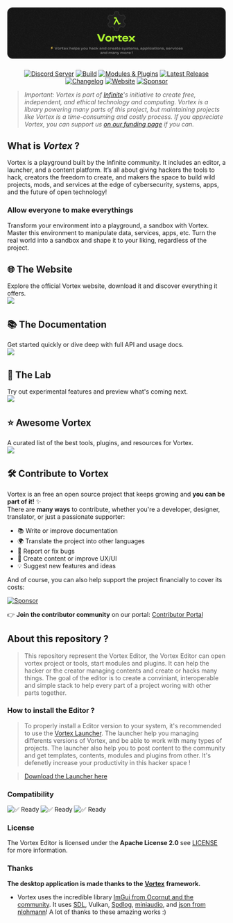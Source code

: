 

<a href="https://infinite.si">
  <h1 align="center">
    <picture>
      <source media="(prefers-color-scheme: dark)" srcset="./.github/imgs/main.png">
      <img src="./.github/imgs/main.png">
    </picture>
  </h1>
</a>

<div align="center">
  <a title="Discord Server" href="https://discord.gg/H2wptkecUg"><img alt="Discord Server" src="https://img.shields.io/discord/1095333825762046194?label=Discord&logo=Discord&logoColor=fff&style=for-the-badge"></a>
  <a title="'Build' workflow Status" href="https://img.shields.io/github/actions/workflow/status/infiniteHQ/Vortex/build.yml"><img alt="Build" src="https://img.shields.io/github/actions/workflow/status/infiniteHQ/Vortex/build.yml?longCache=true&style=for-the-badge&label=Build&logoColor=fff&logo=GitHub%20Actions&branch=main"></a>
  <a title="Modules & Plugins" href="#"><img alt="Modules & Plugins" src="https://img.shields.io/badge/Modules-Supported-brightgreen?logo=stackedit&logoColor=%23FFFFFF&style=for-the-badge"></a>
  <a title="Latest Release" href="https://github.com/infiniteHQ/Vortex/releases/latest"><img alt="Latest Release" src="https://img.shields.io/github/v/release/infiniteHQ/Vortex?style=for-the-badge&label=Release&logo=github"></a>
  <a title="Changelog" href="https://github.com/infiniteHQ/Vortex/blob/main/CHANGELOG.md"><img alt="Changelog" src="https://img.shields.io/badge/Changelog-View-blue?style=for-the-badge&logo=readme&logoColor=white"></a>
  <a title="Website" href="https://vortex.infinite.si/"><img alt="Website" src="https://img.shields.io/badge/Website-Visit-blueviolet?style=for-the-badge&logo=firefox-browser&logoColor=white"></a>
  <a title="Sponsor" href="https://fund.infinite.si/"><img alt="Sponsor" src="https://img.shields.io/badge/Sponsor-Infinite%20Fund-FF5999?style=for-the-badge&logo=githubsponsors&logoColor=white"></a>
</div>


> *Important: Vortex is part of [Infinite](https://infinite.si/)'s initiative to create free, independent, and ethical technology and computing. Vortex is a library powering many parts of this project, but maintaining projects like Vortex is a time-consuming and costly process. If you appreciate Vortex, you can support us [on our funding page](https://fund.infinite.si/) if you can.*

## What is *Vortex* ?
Vortex is a playground built by the Infinite community. It includes an editor, a launcher, and a content platform. It’s all about giving hackers the tools to hack, creators the freedom to create, and makers the space to build wild projects, mods, and services at the edge of cybersecurity, systems, apps, and the future of open technology!

### Allow everyone to make everythings
Transform your environment into a playground, a sandbox with Vortex. Master this environment to manipulate data, services, apps, etc. Turn the real world into a sandbox and shape it to your liking, regardless of the project.

## 🌐 The Website  
Explore the official Vortex website, download it and discover everything it offers.  
      <a href="https://vortex.infinite.si/">
        <img src="https://img.shields.io/badge/Visit-Website-blueviolet?style=for-the-badge&logo=firefox-browser&logoColor=white">
      </a>

## 📚 The Documentation  
Get started quickly or dive deep with full API and usage docs.  
    <a href="https://vortex.infinite.si/docpage?version=1.0&content_name=get_started&section=get_started&page_name=introduction">
      <img src="https://img.shields.io/badge/Read-Docs-2563eb?style=for-the-badge&logo=bookstack&logoColor=white">
    </a>


## 🧪 The Lab  
Try out experimental features and preview what's coming next.  
    <a href="https://lab.infinite.si/">
      <img src="https://img.shields.io/badge/Explore-Lab(Soon)-10b981?style=for-the-badge&logo=flask&logoColor=white">
    </a>


## ⭐ Awesome Vortex  
A curated list of the best tools, plugins, and resources for Vortex.  
      <a href="https://github.com/infiniteHQ/awesome-vortex">
        <img src="https://img.shields.io/badge/Browse-Awesome-f59e0b?style=for-the-badge&logo=github&logoColor=white">
      </a>


## 🛠️ Contribute to Vortex

Vortex is an free an open source project that keeps growing and **you can be part of it!** ✨  
There are **many ways** to contribute, whether you're a developer, designer, translator, or just a passionate supporter:

- 📚 Write or improve documentation  
- 🌍 Translate the project into other languages  
- 🐛 Report or fix bugs  
- 🎨 Create content or improve UX/UI  
- 💡 Suggest new features and ideas  

And of course, you can also help support the project financially to cover its costs:

<a title="Sponsor" href="https://fund.infinite.si/"><img alt="Sponsor" src="https://img.shields.io/badge/Sponsor-Infinite%20Fund-FF5999?style=for-the-badge&logo=githubsponsors&logoColor=white"></a>

👉 **Join the contributor community** on our portal: [Contributor Portal](https://vortex.infinite.si/contribute)



## About this repository ?
> This repository represent the Vortex Editor, the Vortex Editor can open vortex project or tools, start modules and plugins. It can help the hacker or the creator managing contents and create or hacks many things. The goal of the editor is to create a conviniant, interoperable and simple stack to help every part of a project woring with other parts together.

### How to install the Editor ?
> To properly install a Editor version to your system, it's recommended to use the [Vortex Launcher](https://github.com/infiniteHQ/VortexLauncher). The launcher help you managing differents versions of Vortex, and be able to work with many types of projects. The launcher also help you to post content to the community and get templates, contents, modules and plugins from other. It's defenetly increase your productivity in this hacker space !

> [Download the Launcher here](https://vortex.infinite.si/)


### Compatibility
![✅ Ready](https://img.shields.io/badge/Microsoft%20Windows-Fully%20Compatible-green?longCache=true&style=for-the-badge)
![✅ Ready](https://img.shields.io/badge/Linux-Fully%20Compatible-green?longCache=true&style=for-the-badge)
![✅ Ready](https://img.shields.io/badge/MacOS-WIP-orange?longCache=true&style=for-the-badge)

### License
The Vortex Editor is licensed under the **Apache License 2.0** see [LICENSE](https://github.com/infiniteHQ/VortexLauncher/blob/main/LICENSE) for more information.

### Thanks

**The desktop application is made thanks to the** [**Vortex**](https://github.com/infiniteHQ/Vortex) **framework.**  
- Vortex uses the incredible library [ImGui from Ocornut and the community](https://github.com/ocornut/imgui). It uses [SDL](https://github.com/libsdl-org/SDL), Vulkan, [Spdlog](https://github.com/gabime/spdlog), [miniaudio](https://github.com/mackron/miniaudio), and [json from nlohmann](https://github.com/nlohmann/json)! A lot of thanks to these amazing works :)
